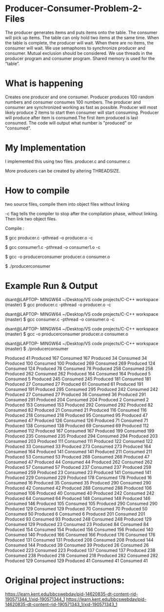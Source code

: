 # Producer-Consumer-Problem-2-Files
The producer generates items and puts items onto the table. The consumer will pick up items. The table can only hold two items at the same time. When the table is complete, the producer will wait. When there are no items, the consumer will wait. We use semaphores to synchronize producer and consumer.  Mutual exclusion should be considered. We use threads in the producer program and consumer program. Shared memory is used for the “table”. 
# What is happening 
Creates one producer and one consumer. Producer produces 100 random numbers and consumer consumes 100 numbers. The producer and consumer are synchronized working as fast as possible. Producer will most likely produce 2 items to start then consumer will start consuming. Producer will produce after item is consumed.The first item produced is last consumed. The code will output what number is "produced" or "consumed".
# My Implementation 
I implemented this using two files. producer.c and consumer.c 

More producers can be created by altering THREADSIZE.
# How to compile 

two source files, compile them into object files without linking

-c flag tells the compiler to stop after the compilation phase, without linking. Then link two object files.

Compile :

$ gcc producer.c -pthread -o producer.o -c

$ gcc consumer1.c -pthread -o consumer1.o -c

$ gcc -o producerconsumer producer.o consumer.o

$ ./producerconsumer

# Example Run & Output
dsant@LAPTOP- MINGW64 ~/Desktop/VS code projects/C-C++ workspace (master)
$ gcc producer.c -pthread -o producer.o -c

dsant@LAPTOP- MINGW64 ~/Desktop/VS code projects/C-C++ workspace (master)
$ gcc consumer.c -pthread -o consumer.o -c

dsant@LAPTOP- MINGW64 ~/Desktop/VS code projects/C-C++ workspace (master)
$ gcc -o producerconsumer producer.o consumer.o

dsant@LAPTOP- MINGW64 ~/Desktop/VS code projects/C-C++ workspace (master)
$ ./producerconsumer

Produced 41
Produced 167
Consumed 167
Produced 34
Consumed 34
Produced 100
Consumed 100
Produced 269
Consumed 269
Produced 124
Consumed 124
Produced 78
Consumed 78
Produced 258
Consumed 258
Produced 262
Consumed 262
Produced 164
Consumed 164
Produced 5
Consumed 5
Produced 245
Consumed 245
Produced 181
Consumed 181
Produced 27
Consumed 27
Produced 61
Consumed 61
Produced 191
Consumed 191
Produced 295
Consumed 295
Produced 242
Consumed 242
Produced 27
Consumed 27
Produced 36
Consumed 36
Produced 291
Consumed 291
Produced 204
Consumed 204
Produced 2
Consumed 2
Produced 153
Consumed 153
Produced 292
Consumed 292
Produced 82
Consumed 82
Produced 21
Consumed 21
Produced 116
Consumed 116
Produced 218
Consumed 218
Produced 95
Consumed 95
Produced 47
Consumed 47
Produced 126
Consumed 126
Produced 71
Consumed 71
Produced 138
Consumed 138
Produced 69
Consumed 69
Produced 112
Consumed 112
Produced 167
Consumed 167
Produced 199
Consumed 199
Produced 235
Consumed 235
Produced 294
Consumed 294
Produced 203
Consumed 203
Produced 111
Consumed 111
Produced 122
Consumed 122
Produced 33
Consumed 33
Produced 273
Consumed 273
Produced 164
Consumed 164
Produced 141
Consumed 141
Produced 211
Consumed 211
Produced 53
Consumed 53
Produced 268
Consumed 268
Produced 47
Consumed 47
Produced 44
Consumed 44
Produced 262
Consumed 262
Produced 57
Consumed 57
Produced 237
Consumed 237
Produced 259
Consumed 259
Produced 23
Consumed 23
Produced 141
Consumed 141
Produced 229
Consumed 229
Produced 178
Consumed 178
Produced 16
Consumed 16
Produced 35
Consumed 35
Produced 290
Consumed 290
Produced 42
Consumed 42
Produced 288
Consumed 288
Produced 106
Consumed 106
Produced 40
Consumed 40
Produced 242
Consumed 242
Produced 64
Consumed 64
Produced 148
Consumed 148
Produced 146
Consumed 146
Produced 105
Consumed 105
Produced 290
Consumed 290
Produced 129
Consumed 129
Produced 70
Consumed 70
Produced 50
Consumed 50
Produced 6
Consumed 6
Produced 201
Consumed 201
Produced 93
Consumed 93
Produced 248
Consumed 248
Produced 129
Consumed 129
Produced 23
Consumed 23
Produced 84
Consumed 84
Produced 154
Consumed 154
Produced 156
Consumed 156
Produced 140
Consumed 140
Produced 166
Consumed 166
Produced 176
Consumed 176
Produced 131
Consumed 131
Produced 208
Consumed 208
Produced 144
Consumed 144
Produced 39
Consumed 39
Produced 26
Consumed 26
Produced 223
Consumed 223
Produced 137
Consumed 137
Produced 238
Consumed 238
Produced 218
Consumed 218
Produced 282
Consumed 282
Produced 129
Consumed 129
Produced 41
Consumed 41
Consumed 41
# Original project instructions: 
https://learn.kent.edu/bbcswebdav/pid-14620835-dt-content-rid-190571344_1/xid-190571344_1
https://learn.kent.edu/bbcswebdav/pid-14620835-dt-content-rid-190571343_1/xid-190571343_1


